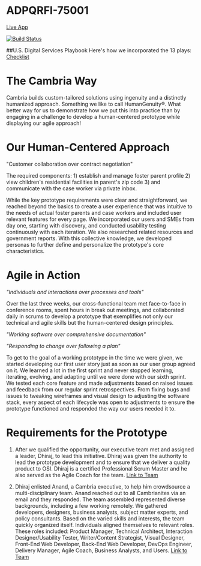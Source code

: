 # ADPQRFI-75001
[Live App](https://adpqrfi-75001.herokuapp.com)

[![Build Status](https://travis-ci.com/CambriaSolutions/ADPQRFI-75001.svg?token=i1JMA1supXo23nJUmgBo&branch=master)](https://travis-ci.com/CambriaSolutions/ADPQRFI-75001)

##U.S. Digital Services Playbook
Here's how we incorporated the 13 plays: 
[Checklist](artifacts/US%20Digital%20Services%20Playbook%20checklist%20final.docx)

# The Cambria Way
Cambria builds custom-tailored solutions using ingenuity and a distinctly humanized approach. Something we like to call HumanGenuity®. What better way for us to demonstrate how we put this into practice than by engaging in a challenge to develop a human-centered prototype while displaying our agile approach!

# Our Human-Centered Approach 
"Customer collaboration over contract negotiation"

The required components: 1) establish and manage foster parent profile 2) view children's residential facilities in parent's zip code 3) and communicate with the case worker via private inbox. 

While the key prototype requirements were clear and straightforward, we reached beyond the basics to create a user experience that was intuitive to the needs of actual foster parents and case workers and included user relevant features for every page. We incorporated our users and SMEs from day one, starting with discovery, and conducted usability testing continuously with each iteration. We also researched related resources and government reports. With this collective knowledge, we developed personas to further define and personalize the prototype's core characteristics. 

# Agile in Action 
*"Individuals and interactions over processes and tools"*

Over the last three weeks, our cross-functional team met face-to-face in conference rooms, spent hours in break out meetings, and collaborated daily in scrums to develop a prototype that exemplifies not only our technical and agile skills but the human-centered design principles. 

*"Working software over comprehensive documentation"*

*"Responding to change over following a plan"*

To get to the goal of a working prototype in the time we were given, we started developing our first user story just as soon as our user group agreed on it. We learned a lot in the first sprint and never stopped learning, iterating, evolving, and adapting until we were done with our sixth sprint. We tested each core feature and made adjustments based on raised issues and feedback from our regular sprint retrospectives. From fixing bugs and issues to tweaking wireframes and visual design to adjusting the software stack, every aspect of each lifecycle was open to adjustments to ensure the prototype functioned and responded the way our users needed it to.   


# Requirements for the Prototype

1. After we qualified the opportunity, our executive team met and assigned a leader, Dhiraj, to lead this initiative. Dhiraj was given the authority to lead the prototype development and to ensure that we deliver a quality product to OSI. Dhiraj is a certified Professional Scrum Master and he also served as the Agile Coach for the team. [Link to Team](/artifacts/The%20Team.pdf)

2. Dhiraj enlisted Anand, a Cambria executive, to help him crowdsource a multi-disciplinary team. Anand reached out to all Cambrianites via an email and they responded. The team assembled represented diverse backgrounds, including a few working remotely. We gathered developers, designers, business analysts, subject matter experts, and policy consultants. Based on the varied skills and interests, the team quickly organized itself. Individuals aligned themselves to relevant roles. These roles included: Product Manager, Technical Architect, Interaction Designer/Usability Tester, Writer/Content Strategist, Visual Designer, Front-End Web Developer, Back-End Web Developer, DevOps Engineer, Delivery Manager, Agile Coach, Business Analysts, and Users. [Link to Team](/artifacts/The%20Team.pdf)
